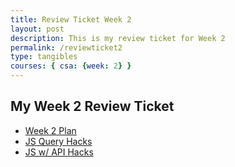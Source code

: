 ```yaml
---
title: Review Ticket Week 2
layout: post
description: This is my review ticket for Week 2
permalink: /reviewticket2
type: tangibles
courses: { csa: {week: 2} }
---
```


## My Week 2 Review Ticket

- [Week 2 Plan]({{site.baseurl}}/)
- [JS Query Hacks]({{site.baseurl}}/)
- [JS w/ API Hacks]({{site.baseurl}}/)
